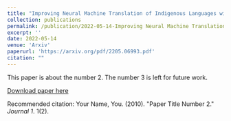 ```yaml
---
title: "Improving Neural Machine Translation of Indigenous Languages with Multilingual Transfer Learning"
collection: publications
permalink: /publication/2022-05-14-Improving Neural Machine Translation of Indigenous Languages with Multilingual Transfer Learning-2.md
excerpt: ''
date: 2022-05-14
venue: 'Arxiv'
paperurl: 'https://arxiv.org/pdf/2205.06993.pdf'
citation: ""
---
```

This paper is about the number 2. The number 3 is left for future work.

[Download paper here](http://academicpages.github.io/files/paper2.pdf)

Recommended citation: Your Name, You. (2010). "Paper Title Number 2." <i>Journal 1</i>. 1(2).
